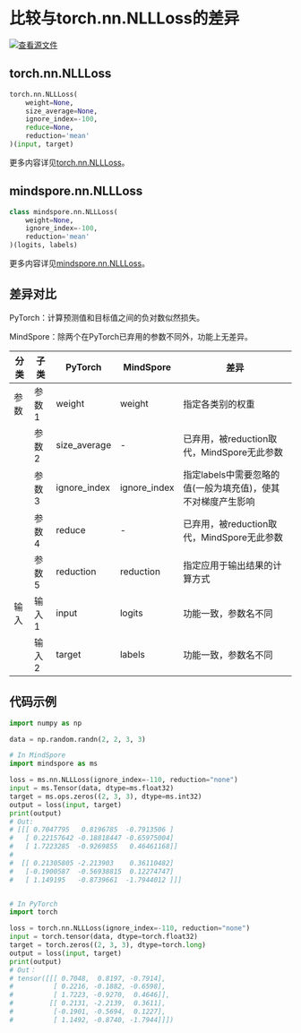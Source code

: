 # 比较与torch.nn.NLLLoss的差异

[![查看源文件](https://mindspore-website.obs.cn-north-4.myhuaweicloud.com/website-images/r2.4.1/resource/_static/logo_source.svg)](https://gitee.com/mindspore/docs/blob/r2.4.1/docs/mindspore/source_zh_cn/note/api_mapping/pytorch_diff/NLLLoss.md)

## torch.nn.NLLLoss

```python
torch.nn.NLLLoss(
    weight=None,
    size_average=None,
    ignore_index=-100,
    reduce=None,
    reduction='mean'
)(input, target)
```

更多内容详见[torch.nn.NLLLoss](https://pytorch.org/docs/1.8.1/generated/torch.nn.NLLLoss.html)。

## mindspore.nn.NLLLoss

```python
class mindspore.nn.NLLLoss(
    weight=None,
    ignore_index=-100,
    reduction='mean'
)(logits, labels)
```

更多内容详见[mindspore.nn.NLLLoss](https://www.mindspore.cn/docs/zh-CN/r2.4.1/api_python/nn/mindspore.nn.NLLLoss.html)。

## 差异对比

PyTorch：计算预测值和目标值之间的负对数似然损失。

MindSpore：除两个在PyTorch已弃用的参数不同外，功能上无差异。

| 分类 | 子类  | PyTorch      | MindSpore | 差异                                                         |
| ---- | ----- | ------------ | --------- | ------------------------------------------------------------ |
| 参数| 参数1 | weight | weight    | 指定各类别的权重 |
| | 参数2 | size_average | -         | 已弃用，被reduction取代，MindSpore无此参数 |
| | 参数3 | ignore_index | ignore_index | 指定labels中需要忽略的值(一般为填充值)，使其不对梯度产生影响 |
| | 参数4 | reduce | - | 已弃用，被reduction取代，MindSpore无此参数 |
| | 参数5 | reduction         | reduction      | 指定应用于输出结果的计算方式 |
|  输入 | 输入1 | input | logits | 功能一致，参数名不同 |
|   | 输入2 | target | labels | 功能一致，参数名不同 |

## 代码示例

```python
import numpy as np

data = np.random.randn(2, 2, 3, 3)

# In MindSpore
import mindspore as ms

loss = ms.nn.NLLLoss(ignore_index=-110, reduction="none")
input = ms.Tensor(data, dtype=ms.float32)
target = ms.ops.zeros((2, 3, 3), dtype=ms.int32)
output = loss(input, target)
print(output)
# Out:
# [[[ 0.7047795   0.8196785  -0.7913506 ]
#   [ 0.22157642 -0.18818447 -0.65975004]
#   [ 1.7223285  -0.9269855   0.46461168]]
#
#  [[ 0.21305805 -2.213903    0.36110482]
#   [-0.1900587  -0.56938815  0.12274747]
#   [ 1.149195   -0.8739661  -1.7944012 ]]]


# In PyTorch
import torch

loss = torch.nn.NLLLoss(ignore_index=-110, reduction="none")
input = torch.tensor(data, dtype=torch.float32)
target = torch.zeros((2, 3, 3), dtype=torch.long)
output = loss(input, target)
print(output)
# Out：
# tensor([[[ 0.7048,  0.8197, -0.7914],
#          [ 0.2216, -0.1882, -0.6598],
#          [ 1.7223, -0.9270,  0.4646]],
#         [[ 0.2131, -2.2139,  0.3611],
#          [-0.1901, -0.5694,  0.1227],
#          [ 1.1492, -0.8740, -1.7944]]])
```
